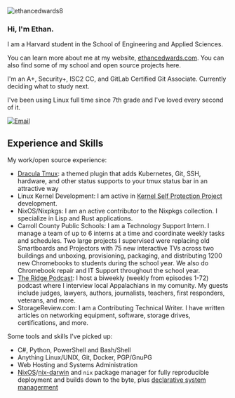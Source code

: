 <p align="left"> <img src="https://komarev.com/ghpvc/?username=ethancedwards8" alt="ethancedwards8" /> </p>

### Hi, I'm Ethan.

I am a Harvard student in the School of Engineering and Applied Sciences.

You can learn more about me at my website, [ethancedwards.com](https://ethancedwards.com). You can also find some of my school and open source projects here.
<!-- ![Top Langs](https://github-readme-stats.vercel.app/api/top-langs/?username=ethancedwards&layout=compact&theme=dracula) -->

I'm an A+, Security+, ISC2 CC, and GitLab Certified Git Associate. Currently deciding what to study next.

I've been using Linux full time since 7th grade and I've loved every second of it.

[![Email](https://img.shields.io/badge/Email-252422.svg?style=for-the-badge&logo=gmail)](mailto:ethan@ethancedwards.com)

## Experience and Skills

My work/open source experience:
- [Dracula Tmux](https://github.com/dracula/tmux): a themed plugin that adds Kubernetes, Git, SSH, hardware, and other status supports to your tmux status bar in an attractive way
- Linux Kernel Development: I am active in [Kernel Self Protection Project](https://kspp.github.io/) development.
- NixOS/Nixpkgs: I am an active contributor to the Nixpkgs collection. I specialize in Lisp and Rust applications.
- Carroll County Public Schools: I am a Technology Support Intern. I manage a team of up to 6 interns at a time and coordinate weekly tasks and schedules. Two large projects I supervised were replacing old Smartboards and Projectors with 75 new interactive TVs across two buildings and unboxing, provisioning, packaging, and distributing 1200 new Chromebooks to students during the school year. We also do Chromebook repair and IT Support throughout the school year.
- [The Ridge Podcast](https://theridgepodcast.com): I host a biweekly (weekly from episodes 1-72) podcast where I interview local Appalachians in my comunity. My guests include judges, lawyers, authors, journalists, teachers, first responders, veterans, and more.
- StorageReview.com: I am a Contributing Technical Writer. I have written articles on networking equipment, software, storage drives, certifications, and more.

Some tools and skills I've picked up:

- C#, Python, PowerShell and Bash/Shell
- Anything Linux/UNIX, Git, Docker, PGP/GnuPG
- Web Hosting and Systems Administration
- [NixOS](https://nixos.org)/[nix-darwin](https://github.com/lnl7/nix-darwin) and `nix` package manager for fully reproducible deployment and builds down to the byte, plus [declarative system managerment](https://gitlab.com/ethancedwards/dotfiles/-/blob/master/)

<!-- ![Ethan's GitHub Stats](https://github-readme-stats.vercel.app/api?username=ethancedwards8&count_private=true&show_icons=true&theme=dracula) -->
